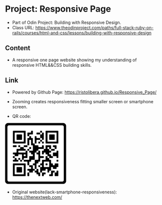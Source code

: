 # Project: Responsive Page

- Part of Odin Project: Building with Responsive Design. 
- Class URL: https://www.theodinproject.com/paths/full-stack-ruby-on-rails/courses/html-and-css/lessons/building-with-responsive-design

## Content

- A responsive one page website showing my understanding of responsive HTML&&CSS building skills.

## Link

- Powered by Github Page:
https://ristolibera.github.io/Responsive_Page/

- Zooming creates responsiveness fitting smaller screen or smartphone screen.

- QR code:

<img src="https://raw.githubusercontent.com/RistoLibera/Responsive_Page/main/QR-code.png" width="200"/>

- Original website(lack-smartphone-responsiveness):
https://thenextweb.com/


